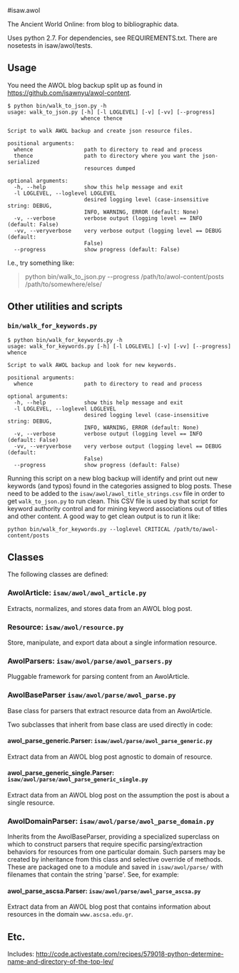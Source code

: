#isaw.awol

The Ancient World Online: from blog to bibliographic data.

Uses python 2.7. For dependencies, see REQUIREMENTS.txt. There are nosetests in isaw/awol/tests.

## Usage

You need the AWOL blog backup split up as found in https://github.com/isawnyu/awol-content.

```
$ python bin/walk_to_json.py -h
usage: walk_to_json.py [-h] [-l LOGLEVEL] [-v] [-vv] [--progress]
                       whence thence

Script to walk AWOL backup and create json resource files.

positional arguments:
  whence                path to directory to read and process
  thence                path to directory where you want the json-serialized
                        resources dumped

optional arguments:
  -h, --help            show this help message and exit
  -l LOGLEVEL, --loglevel LOGLEVEL
                        desired logging level (case-insensitive string: DEBUG,
                        INFO, WARNING, ERROR (default: None)
  -v, --verbose         verbose output (logging level == INFO (default: False)
  -vv, --veryverbose    very verbose output (logging level == DEBUG (default:
                        False)
  --progress            show progress (default: False)
```

I.e., try something like:

> python bin/walk_to_json.py --progress /path/to/awol-content/posts /path/to/somewhere/else/

## Other utilities and scripts

### ```bin/walk_for_keywords.py```

```
$ python bin/walk_for_keywords.py -h
usage: walk_for_keywords.py [-h] [-l LOGLEVEL] [-v] [-vv] [--progress] whence

Script to walk AWOL backup and look for new keywords.

positional arguments:
  whence                path to directory to read and process

optional arguments:
  -h, --help            show this help message and exit
  -l LOGLEVEL, --loglevel LOGLEVEL
                        desired logging level (case-insensitive string: DEBUG,
                        INFO, WARNING, ERROR (default: None)
  -v, --verbose         verbose output (logging level == INFO (default: False)
  -vv, --veryverbose    very verbose output (logging level == DEBUG (default:
                        False)
  --progress            show progress (default: False)
```

Running this script on a new blog backup will identify and print out new keywords (and typos) found in the categories assigned to blog posts. These  need to be added to the ```isaw/awol/awol_title_strings.csv``` file in order to get ```walk_to_json.py``` to run clean. This CSV file is used by that script for keyword authority control and for mining keyword associations out of titles and other content. A good way to get clean output is to run it like:

```python bin/walk_for_keywords.py --loglevel CRITICAL /path/to/awol-content/posts```

## Classes

The following classes are defined:

### AwolArticle: ```isaw/awol/awol_article.py```

Extracts, normalizes, and stores data from an AWOL blog post.

### Resource: ```isaw/awol/resource.py```

Store, manipulate, and export data about a single information resource.

### AwolParsers: ```isaw/awol/parse/awol_parsers.py```

Pluggable framework for parsing content from an AwolArticle. 

### AwolBaseParser ```isaw/awol/parse/awol_parse.py```

Base class for parsers that extract resource data from an AwolArticle. 

Two subclasses that inherit from base class are used directly in code:

#### awol_parse_generic.Parser: ```isaw/awol/parse/awol_parse_generic.py```

Extract data from an AWOL blog post agnostic to domain of resource.

#### awol_parse_generic_single.Parser: ```isaw/awol/parse/awol_parse_generic_single.py```

Extract data from an AWOL blog post on the assumption the post is about a single resource.

### AwolDomainParser: ```isaw/awol/parse/awol_parse_domain.py```

Inherits from the AwolBaseParser, providing a specialized superclass on which to construct parsers that require specific parsing/extraction behaviors for resources from one particular domain. Such parsers may be created by inheritance from this class and selective override of methods. These are packaged one to a module and saved in ```isaw/awol/parse/``` with filenames that contain the string 'parse'. See, for example:

#### awol_parse_ascsa.Parser: ```isaw/awol/parse/awol_parse_ascsa.py```

Extract data from an AWOL blog post that contains information about resources in the domain ```www.ascsa.edu.gr```.

## Etc.

Includes: http://code.activestate.com/recipes/579018-python-determine-name-and-directory-of-the-top-lev/

